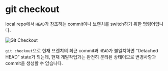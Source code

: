 # git checkout

local repo에서 `HEAD`가 참조하는 commit이나 브랜치를 switch하기 위한 명령어입니다.

<Image src="/image/git/git_checkout.png" alt="Git Checkout"/>

`git checkout`으로 현재 브랜치의 최근 commit과 `HEAD`가 불일치하면 “Detached HEAD” state가 되는데, 현재 개발작업과는 완전히 분리된 상태이므로 변경사항과 commit을 생성할 수 없습니다.
